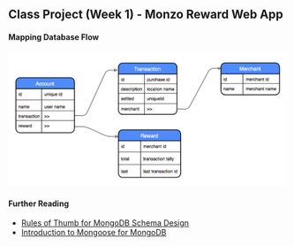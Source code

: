 ## Class Project (Week 1) - Monzo Reward Web App

#### Mapping Database Flow

![Database](./dbMockup.png)

#### Further Reading
- [Rules of Thumb for MongoDB Schema Design](https://keon.io/mongodb-schema-design/)
- [Introduction to Mongoose for MongoDB](https://medium.freecodecamp.org/introduction-to-mongoose-for-mongodb-d2a7aa593c57)
